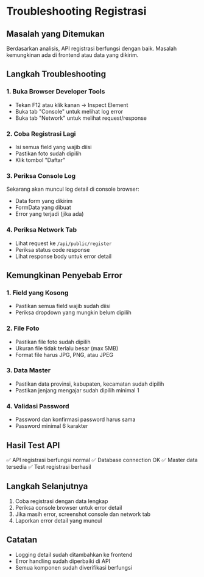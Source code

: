 # Troubleshooting Registrasi

## Masalah yang Ditemukan

Berdasarkan analisis, API registrasi berfungsi dengan baik. Masalah kemungkinan ada di frontend atau data yang dikirim.

## Langkah Troubleshooting

### 1. Buka Browser Developer Tools
- Tekan F12 atau klik kanan → Inspect Element
- Buka tab "Console" untuk melihat log error
- Buka tab "Network" untuk melihat request/response

### 2. Coba Registrasi Lagi
- Isi semua field yang wajib diisi
- Pastikan foto sudah dipilih
- Klik tombol "Daftar"

### 3. Periksa Console Log
Sekarang akan muncul log detail di console browser:
- Data form yang dikirim
- FormData yang dibuat
- Error yang terjadi (jika ada)

### 4. Periksa Network Tab
- Lihat request ke `/api/public/register`
- Periksa status code response
- Lihat response body untuk error detail

## Kemungkinan Penyebab Error

### 1. Field yang Kosong
- Pastikan semua field wajib sudah diisi
- Periksa dropdown yang mungkin belum dipilih

### 2. File Foto
- Pastikan file foto sudah dipilih
- Ukuran file tidak terlalu besar (max 5MB)
- Format file harus JPG, PNG, atau JPEG

### 3. Data Master
- Pastikan data provinsi, kabupaten, kecamatan sudah dipilih
- Pastikan jenjang mengajar sudah dipilih minimal 1

### 4. Validasi Password
- Password dan konfirmasi password harus sama
- Password minimal 6 karakter

## Hasil Test API

✅ API registrasi berfungsi normal
✅ Database connection OK
✅ Master data tersedia
✅ Test registrasi berhasil

## Langkah Selanjutnya

1. Coba registrasi dengan data lengkap
2. Periksa console browser untuk error detail
3. Jika masih error, screenshot console dan network tab
4. Laporkan error detail yang muncul

## Catatan

- Logging detail sudah ditambahkan ke frontend
- Error handling sudah diperbaiki di API
- Semua komponen sudah diverifikasi berfungsi